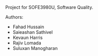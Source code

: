 Project for SOFE3980U, Software Quality.

Authors:
  - Fahad Hussain<br>
  - Saieashan Sathivel<br>
  - Kevaun Harris<br>
  - Rajiv Lomada<br>
  - Suluxan Manogharan<br>
